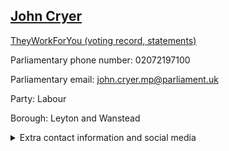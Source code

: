 ## <a href="https://members.parliament.uk/member/181/contact">John Cryer</a>

<a href="https://www.theyworkforyou.com/mp/10143/john_cryer/leyton_and_wanstead">TheyWorkForYou (voting record, statements)</a> 

Parliamentary phone number: 02072197100 

Parliamentary email: john.cryer.mp@parliament.uk 

Party: Labour 

Borough: Leyton and Wanstead 

<details><summary>Extra contact information and social media</summary> 
<li>Website: https://www.johncryermp.co.uk/</li>
<li>Twitter:</li>
<li>Constituency office phone number: 02089895249</li>
<li>Constituency office email:</li>
<li>Facebook:</li>
<li>Instagram:</li>
<li>Youtube:</li>
<li>Linkedin:</li>
<li>Government department phone number:</li>
<li>Government department email:</li>
<li>Threads:</li>
<li>Party office phone number:</li>
<li>Party office email:</li>
<li>Tiktok:</li>
</details>